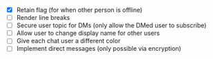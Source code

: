 -   [x] Retain flag (for when other person is offline)
-   [ ] Render line breaks
-   [ ] Secure user topic for DMs (only allow the DMed user to subscribe)
-   [ ] Allow user to change display name for other users
-   [ ] Give each chat user a different color
-   [ ] Implement direct messages (only possible via encryption)
